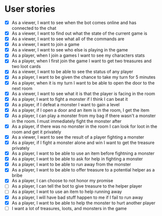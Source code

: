 # User stories

* [x] As a viewer, I want to see when the bot comes online and has connected to the chat
* [x] As a viewer, I want to find out what the state of the current game is
* [x] As a viewer, I want to see what all of the commands are
* [x] As a viewer, I want to join a game
* [x] As a viewer, I want to see who else is playing in the game
* [x] As a player, when I join a games I want to see my characters stats
* [x] As a player, when I first join the game I want to get two treasures and two loot cards
* [x] As a viewer, I want to be able to see the status of any player
* [x] As a player, I want to be given the chance to take my turn for 5 minutes
* [x] As a player, when it is my turn I want to be able to open the door to the next room
* [x] As a viewer, I want to see what it is that the player is facing in the room
* [x] As a player, I want to fight a monster if I think I can beat it
* [x] As a player, if I defeat a monster I want to gain a level
* [x] As a player, if I open a door and an item is in the room, I get the item
* [x] As a player, I can play a monster from my bag if there wasn't a monster in the room. I must immediately fight the monster after
* [x] As a player, if there was no monster in the room I can look for loot in the room and get it privately
* [x] As a viewer, I want to see the result of a player fighting a monster
* [x] As a player, if I fight a monster alone and win I want to get the treasure privately
* [x] As a player, I want to be able to use an item before fightning a monster
* [x] As a player, I want to be able to ask for help in fighting a monster
* [x] As a player, I want to be able to run away from the monster
* [x] As a player, I want to be able to offer treasure to a potential helper as a bribe
* [x] As a player, I can choose to not honor my promise
* [ ] As a player, I can tell the bot to give treasure to the helper player
* [ ] As a player, I want to use an item to help running away
* [x] As a player, I will have bad stuff happen to me if I fail to run away
* [x] As a player, I want to be able to help the monster to hurt another player
* [ ] I want a lot of treasures, loots, and monsters in the game